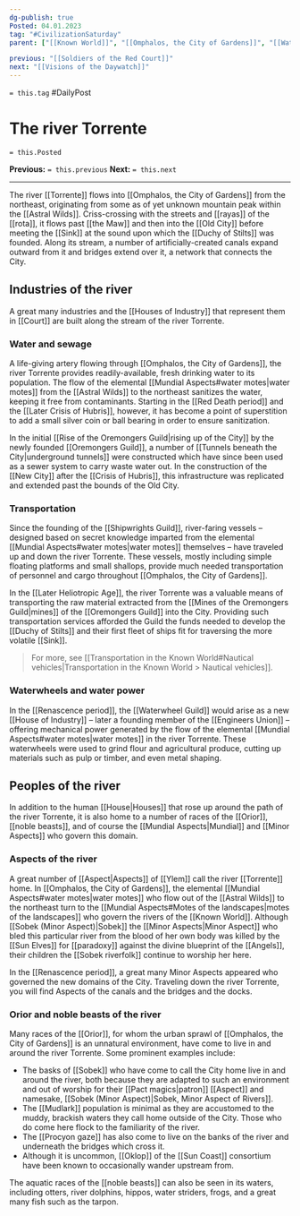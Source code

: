 ```yaml
---
dg-publish: true
Posted: 04.01.2023
tag: "#CivilizationSaturday"
parent: ["[[Known World]]", "[[Omphalos, the City of Gardens]]", "[[Waterways]]"]

previous: "[[Soldiers of the Red Court]]"
next: "[[Visions of the Daywatch]]"
---
```

`= this.tag` #DailyPost 
# The river Torrente
`= this.Posted`

**Previous:** `= this.previous`
**Next:** `= this.next`

---

The river [[Torrente]] flows into [[Omphalos, the City of Gardens]] from the northeast, originating from some as of yet unknown mountain peak within the [[Astral Wilds]]. Criss-crossing with the streets and [[rayas]] of the [[rota]], it flows past [[the Maw]] and then into the [[Old City]] before meeting the [[Sink]] at the sound upon which the [[Duchy of Stilts]] was founded. Along its stream, a number of artificially-created canals expand outward from it and bridges extend over it, a network that connects the City.

## Industries of the river

A great many industries and the [[Houses of Industry]] that represent them in [[Court]] are built along the stream of the river Torrente.

### Water and sewage

A life-giving artery flowing through [[Omphalos, the City of Gardens]], the river Torrente provides readily-available, fresh drinking water to its population. The flow of the elemental [[Mundial Aspects#water motes|water motes]] from the [[Astral Wilds]] to the northeast sanitizes the water, keeping it free from contaminants. Starting in the [[Red Death period]] and the [[Later Crisis of Hubris]], however, it has become a point of superstition to add a small silver coin or ball bearing in order to ensure sanitization.

In the initial [[Rise of the Oremongers Guild|rising up of the City]] by the newly founded [[Oremongers Guild]], a number of [[Tunnels beneath the City|underground tunnels]] were constructed which have since been used as a sewer system to carry waste water out. In the construction of the [[New City]] after the [[Crisis of Hubris]], this infrastructure was replicated and extended past the bounds of the Old City.

### Transportation

Since the founding of the [[Shipwrights Guild]], river-faring vessels – designed based on secret knowledge imparted from the elemental [[Mundial Aspects#water motes|water motes]] themselves – have traveled up and down the river Torrente. These vessels, mostly including simple floating platforms and small shallops, provide much needed transportation of personnel and cargo throughout [[Omphalos, the City of Gardens]].

In the [[Later Heliotropic Age]], the river Torrente was a valuable means of transporting the raw material extracted from the [[Mines of the Oremongers Guild|mines]] of the [[Oremongers Guild]] into the City. Providing such transportation services afforded the Guild the funds needed to develop the [[Duchy of Stilts]] and their first fleet of ships fit for traversing the more volatile [[Sink]].

> For more, see [[Transportation in the Known World#Nautical vehicles|Transportation in the Known World > Nautical vehicles]].

### Waterwheels and water power

In the [[Renascence period]], the [[Waterwheel Guild]] would arise as a new [[House of Industry]] – later a founding member of the [[Engineers Union]] – offering mechanical power generated by the flow of the elemental [[Mundial Aspects#water motes|water motes]] in the river Torrente. These waterwheels were used to grind flour and agricultural produce, cutting up materials such as pulp or timber, and even metal shaping.

## Peoples of the river

In addition to the human [[House|Houses]] that rose up around the path of the river Torrente, it is also home to a number of races of the [[Orior]], [[noble beasts]], and of course the [[Mundial Aspects|Mundial]] and [[Minor Aspects]] who govern this domain.

### Aspects of the river

A great number of [[Aspect|Aspects]] of [[Ylem]] call the river [[Torrente]] home. In [[Omphalos, the City of Gardens]], the elemental [[Mundial Aspects#water motes|water motes]] who flow out of the [[Astral Wilds]] to the northeast turn to the [[Mundial Aspects#Motes of the landscapes|motes of the landscapes]] who govern the rivers of the [[Known World]]. Although [[Sobek (Minor Aspect)|Sobek]] the [[Minor Aspects|Minor Aspect]] who bled this particular river from the blood of her own body was killed by the [[Sun Elves]] for [[paradoxy]] against the divine blueprint of the [[Angels]], their children the [[Sobek riverfolk]] continue to worship her here.

In the [[Renascence period]], a great many Minor Aspects appeared who governed the new domains of the City. Traveling down the river Torrente, you will find Aspects of the canals and the bridges and the docks.

### Orior and noble beasts of the river

Many races of the [[Orior]], for whom the urban sprawl of [[Omphalos, the City of Gardens]] is an unnatural environment, have come to live in and around the river Torrente. Some prominent examples include:
- The basks of [[Sobek]] who have come to call the City home live in and around the river, both because they are adapted to such an environment and out of worship for their [[Pact magics|patron]] [[Aspect]] and namesake, [[Sobek (Minor Aspect)|Sobek, Minor Aspect of Rivers]].
- The [[Mudlark]] population is minimal as they are accustomed to the muddy, brackish waters they call home outside of the City. Those who do come here flock to the familiarity of the river.
- The [[Procyon gaze]] has also come to live on the banks of the river and underneath the bridges which cross it.
- Although it is uncommon, [[Oklop]] of the [[Sun Coast]] consortium have been known to occasionally wander upstream from.

The aquatic races of the [[noble beasts]] can also be seen in its waters, including otters, river dolphins, hippos, water striders, frogs, and a great many fish such as the tarpon.